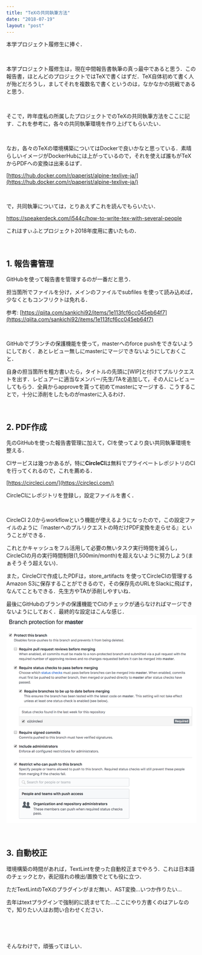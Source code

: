 ```yaml
---
title: "TeXの共同執筆方法"
date: "2018-07-19"
layout: "post"
---
```


本学プロジェクト履修生に捧ぐ．

 

本学プロジェクト履修生は，現在中間報告書執筆の真っ最中であると思う．この報告書，ほとんどのプロジェクトではTeXで書くはずだ．TeX自体初めて書く人が殆どだろうし，ましてそれを複数名で書くというのは，なかなかの挑戦であると思う．

 

そこで，昨年度私の所属したプロジェクトでのTeXの共同執筆方法をここに記す．これを参考に，各々の共同執筆環境を作り上げてもらいたい．

 

なお，各々のTeXの環境構築についてはDockerで良いかなと思っている．素晴らしいイメージがDockerHubには上がっているので，それを使えば誰もがTeXからPDFへの変換は出来るはず．

[https://hub.docker.com/r/paperist/alpine-texlive-ja/](https://hub.docker.com/r/paperist/alpine-texlive-ja/)

 

で，共同執筆については，とりあえずこれを読んでもらいたい．

https://speakerdeck.com/i544c/how-to-write-tex-with-several-people

これはすぃふとプロジェクト2018年度用に書いたもの．

 

## 1\. 報告書管理

GitHubを使って報告書を管理するのが一番だと思う．

担当箇所でファイルを分け，メインのファイルでsubfiles を使って読み込めば，少なくともコンフリクトは免れる．

参考: [https://qiita.com/sankichi92/items/1e113fcf6cc045eb64f7](https://qiita.com/sankichi92/items/1e113fcf6cc045eb64f7)

 

GitHubでブランチの保護機能を使って，masterへのforce pushをできないようにしておく．あとレビュー無しにmasterにマージできないようにしておくこと．

自身の担当箇所を粗方書いたら，タイトルの先頭に\[WIP\]と付けてプルリクエストを出す．レビュアーに適当なメンバー/先生/TAを追加して，その人にレビューしてもらう．全員からapproveを貰って初めてmasterにマージする．こうすることで，十分に添削をしたものがmasterに入るわけ．

 

## 2\. PDF作成

先のGitHubを使った報告書管理に加えて，CIを使ってより良い共同執筆環境を整える．

CIサービスは幾つかあるが，特に**CircleCI**は無料でプライベートレポジトリのCIを行ってくれるので，これを薦める．

[https://circleci.com/](https://circleci.com/)

CircleCIにレポジトリを登録し，設定ファイルを書く．

<script src="https://gist-it.appspot.com/github/funswift/medical-final-report/blob/master/.circleci/config.yml"><span data-mce-type="bookmark" style="display: inline-block; width: 0px; overflow: hidden; line-height: 0;" class="mce_SELRES_start">﻿</span></script>

 

CircleCI 2.0からworkflowという機能が使えるようになったので，この設定ファイルのように『masterへのプルリクエストの時だけPDF変換を走らせる』ということができる．

これとかキャッシュをフル活用して必要の無いタスク実行時間を減らし，CircleCIの月の実行時間制限(1,500min/month)を超えないように努力しよう(まぁそうそう超えない)．

また，CircleCIで作成したPDFは，store\_artifacts を使ってCircleCIの管理するAmazon S3に保存することができるので，その保存先のURLをSlackに飛ばす，なんてこともできる．先生方やTAが添削しやすいね．

最後にGitHubのブランチの保護機能でCIのチェックが通らなければマージできないようにしておく．最終的な設定はこんな感じ．[![](/assets/img/somerepo_settings_branches_master.png)](https://blog.i544c.me/wp-content/uploads/2018/07/somerepo_settings_branches_master.png)

 

## 3\. 自動校正

環境構築の時間があれば，TextLintを使った自動校正までやろう．これは日本語のチェックとか，表記揺れの検出/置換でとても役に立つ．

ただTextLintのTeXのプラグインがまだ無い．AST変換...いつか作りたい...

去年はtextプラグインで強制的に読ませてた...ここにやり方書くのはアレなので，知りたい人はお問い合わせください．

 

 

そんなわけで，頑張ってほしい．
